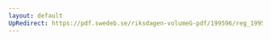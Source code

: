 ```yaml
---
layout: default
UpRedirect: https://pdf.swedeb.se/riksdagen-volumeG-pdf/199596/reg_199596/reg_199596_0158.pdf
---
```

